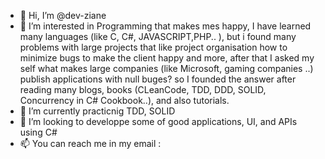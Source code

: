 - 👋 Hi, I’m @dev-ziane
- 👀 I’m interested in Programming that makes mes happy, I have learned many languages (like C, C#, JAVASCRIPT,PHP.. ), but i found many problems with large projects that like project organisation how to minimize bugs to make the client happy and more, after that I asked my self what makes large companies (like Microsoft, gaming companies ..) publish applications with null buges? so I founded the answer after reading many blogs, books (CLeanCode, TDD, DDD, SOLID, Concurrency in C# Cookbook..), and also tutorials.
- 🌱 I’m currently practicnig TDD, SOLID
- 💞️ I’m looking to developpe some of good applications, UI, and APIs using C#
- 📫 You can reach me in my email : 

<!---
dev-ziane/dev-ziane is a ✨ special ✨ repository because its `README.md` (this file) appears on your GitHub profile.
You can click the Preview link to take a look at your changes.
--->
